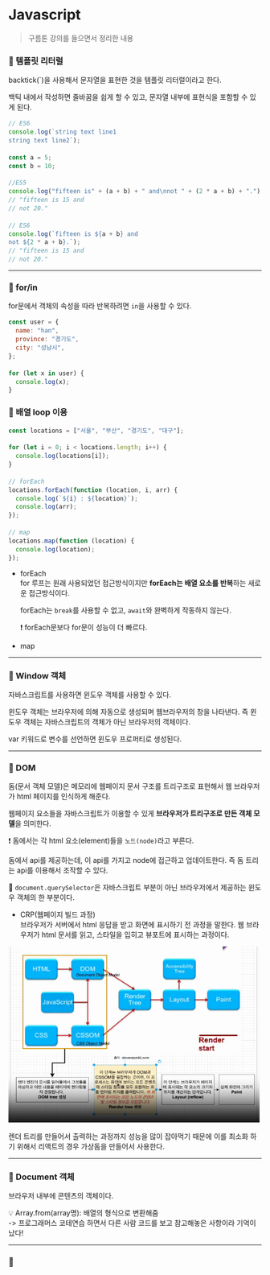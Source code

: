 # Javascript

> 구름톤 강의를 들으면서 정리한 내용

### 🔹 템플릿 리터럴

backtick(`)을 사용해서 문자열을 표현한 것을 템플릿 리터럴이라고 한다.

백틱 내에서 작성하면 줄바꿈을 쉽게 할 수 있고, 문자열 내부에 표현식을 포함할 수 있게 된다.

```js
// ES6
console.log(`string text line1
string text line2`);

const a = 5;
const b = 10;

//ES5
console.log("fifteen is" + (a + b) + " and\nnot " + (2 * a + b) + ".");
// "fifteen is 15 and
// not 20."

// ES6
console.log(`fifteen is ${a + b} and
not ${2 * a + b}.`);
// "fifteen is 15 and
// not 20."
```

---

### 🔹 for/in

for문에서 객체의 속성을 따라 반복하려면 `in`을 사용할 수 있다.

```js
const user = {
  name: "han",
  province: "경기도",
  city: "성남시",
};

for (let x in user) {
  console.log(x);
}
```

### 🔹 배열 loop 이용

```js
const locations = ["서울", "부산", "경기도", "대구"];

for (let i = 0; i < locations.length; i++) {
  console.log(locations[i]);
}

// forEach
locations.forEach(function (location, i, arr) {
  console.log(`${i} : ${location}`);
  console.log(arr);
});

// map
locations.map(function (location) {
  console.log(location);
});
```

- forEach<br>
  for 루프는 원래 사용되었던 접근방식이지만 **forEach는 배열 요소를 반복**하는 새로운 접근방식이다.

  forEach는 `break`를 사용할 수 없고, `await`와 완벽하게 작동하지 않는다.

  ❗ forEach문보다 for문이 성능이 더 빠르다.

- map<br>

---

### 🔹 Window 객체

자바스크립트를 사용하면 윈도우 객체를 사용할 수 있다.

윈도우 객체는 브라우저에 의해 자동으로 생성되며 웹브라우저의 창을 나타낸다. 즉 윈도우 객체는 자바스크립트의 객체가 아닌 브라우저의 객체이다.

var 키워드로 변수를 선언하면 윈도우 프로퍼티로 생성된다.

---

### 🔹 DOM

돔(문서 객체 모델)은 메모리에 웹페이지 문서 구조를 트리구조로 표현해서 웹 브라우저가 html 페이지를 인식하게 해준다.

웹페이지 요소들을 자바스크립트가 이용할 수 있게 **브라우저가 트리구조로 만든 객체 모델**을 의미한다.

❗ 돔에서는 각 html 요소(element)들을 `노드(node)`라고 부른다.

돔에서 api를 제공하는데, 이 api를 가지고 node에 접근하고 업데이트한다. 즉 돔 트리는 api를 이용해서 조작할 수 있다.

🔎 `document.querySelector`은 자바스크립트 부분이 아닌 브라우저에서 제공하는 윈도우 객체의 한 부분이다.

- CRP(웹페이지 빌드 과정)<br>
  브라우저가 서버에서 html 응답을 받고 화면에 표시하기 전 과정을 말한다. 웹 브라우저가 html 문서를 읽고, 스타일을 입히고 뷰포트에 표시하는 과정이다.

<img src="./img/goormLecture_DOM.png" style="width: 500px; height: 350px;">

렌더 트리를 만들어서 출력하는 과정까지 성능을 많이 잡아먹기 때문에 이를 최소화 하기 위해서 리액트의 경우 가상돔을 만들어서 사용한다.

---

### 🔹 Document 객체

브라우저 내부에 콘텐츠의 객체이다.

💡 Array.from(array명): 배열의 형식으로 변환해줌<br>
-> 프로그래머스 코테연습 하면서 다른 사람 코드를 보고 참고해놓은 사항이라 기억이 났다!

---

### 🔹
